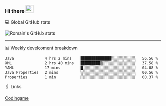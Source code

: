 ### Hi there <img src="https://media.giphy.com/media/hvRJCLFzcasrR4ia7z/giphy.gif" width="25px" height="25px">

💻 Global GitHub stats


![Romain's GitHub stats](https://github-readme-streak-stats.herokuapp.com/?user=Flasssh&theme=dark)

---

📊 Weekly development breakdown
<!--START_SECTION:waka-->

```txt
Java              4 hrs 2 mins    ██████████████░░░░░░░░░░░   56.56 %
XML               2 hrs 40 mins   █████████▒░░░░░░░░░░░░░░░   37.58 %
YAML              17 mins         █░░░░░░░░░░░░░░░░░░░░░░░░   04.08 %
Java Properties   2 mins          ░░░░░░░░░░░░░░░░░░░░░░░░░   00.56 %
Properties        1 min           ░░░░░░░░░░░░░░░░░░░░░░░░░   00.37 %
```

<!--END_SECTION:waka-->

🖇 Links

[Codingame](https://www.codingame.com/profile/defc3ee5279aecc1bb6114e1f994ea9b3325423)
